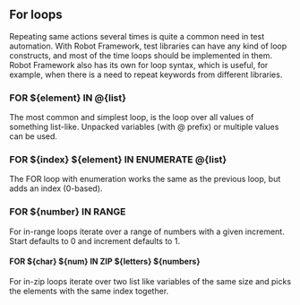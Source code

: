 ## For loops

Repeating same actions several times is quite a common need in test automation. With Robot Framework, test libraries can have any kind of loop constructs, and most of the time loops should be implemented in them. Robot Framework also has its own for loop syntax, which is useful, for example, when there is a need to repeat keywords from different libraries.

### FOR ${element} IN @{list}

The most common and simplest loop, is the loop over all values of something list-like.
Unpacked variables (with @ prefix) or multiple values can be used.

### FOR ${index} ${element} IN ENUMERATE @{list}

The FOR loop with enumeration works the same as the previous loop, but adds an index (0-based).

### FOR ${number} IN RANGE

For in-range loops iterate over a range of numbers with a given increment.
Start defaults to 0 and increment defaults to 1.

#### FOR ${char} ${num} IN ZIP ${letters} ${numbers}

For in-zip loops iterate over two list like variables of the same size
and picks the elements with the same index together.